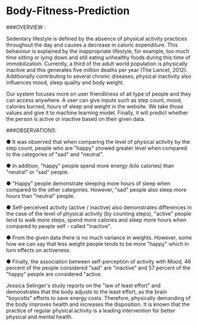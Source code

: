 # Body-Fitness-Prediction

###OVERVIEW : 

Sedentary lifestyle is defined by the absence of physical activity practices throughout the day and causes a decrease in caloric expenditure. This behaviour is explained by the inappropriate lifestyle, for example, too much time sitting or lying down and still eating unhealthy foods during this time of immobilization. Currently, a third of the adult world population is physically inactive and this generates five million deaths per year (The Lancet, 2012). Additionally contributing to several chronic diseases, physical inactivity also influences mood, sleep quality and body weight.


Our system focuses more on user friendliness of all type of people and they can access anywhere. A user can give inputs such as step count, mood, calories burned, hours of sleep and weight in the website. We take those values and give it to machine learning model. Finally, it will predict whether the person is active or inactive based on their given data.


###OBSERVATIONS: 

●	It was observed that when comparing the level of physical activity by the step count, people who are "happy" showed greater level when compared to the categories of "sad" and "neutral".

●	In addition, "happy" people spend more energy (kilo calories) than "neutral" or "sad" people.

●	"Happy" people demonstrate sleeping more hours of sleep when compared to the other categories. However, "sad" people also sleep more hours than "neutral" people.

●	Self-perceived activity (active / inactive) also demonstrates differences in the case of the level of physical activity (by counting steps), "active" people tend to walk more steps, spend more calories and sleep more hours when compared to people self - called "inactive".

●	From the given data there is no much variance in weights. However, some how we can say that less weight people tends to be more "happy" which in turn effects on activeness.

●	Finally, the association between self-perception of activity with Mood, 46 percent of the people considered "sad" are "inactive" and 57 percent of the "happy" people are considered "active.

Jessica Selinger's study reports on the "law of least effort" and demonstrates that the body adjusts to the least effort, as the brain "boycotts" efforts to save energy costs. Therefore, physically demanding of the body improves health and increases the disposition. It is known that the practice of regular physical activity is a leading intervention for better physical and mental health.
